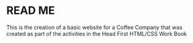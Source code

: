 # READ ME

This is the creation of a basic website for a Coffee Company that was created as part of the activities in the Head First HTML/CSS Work Book
